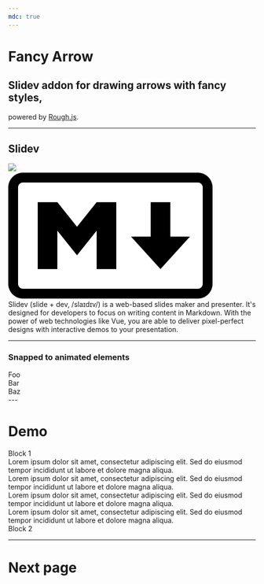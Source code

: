```yaml
---
mdc: true
---
```


# Fancy Arrow

## Slidev addon for drawing arrows with <span v-mark.red id="fancy-styles">fancy styles</span>,

<span v-click id="rough-js">powered by [Rough.js](https://roughjs.com).</span>

<FancyArrow v-after id1="rough-js" pos1="bottomright" id2="fancy-styles" pos2="bottomleft" color="red" width="2" arc="-0.3" seed="1" roughness="2" />

---

## Slidev

<img src="https://sli.dev/logo.svg" class="w-10" id="slidev-logo" absolute top-20 left-20 />
<div bg-white fit-content absolute top-20 right-20>
    <img src="https://raw.githubusercontent.com/dcurtis/markdown-mark/refs/heads/master/svg/markdown-mark.svg" class="w-10" id="markdown-mark" />
</div>

<FancyArrow id1="slidev-logo" pos1="bottom" id2="slidev-text" pos2="bottomleft" color="teal" width="2" arc="-0.3" seed="1" roughness="2" />
<FancyArrow id1="markdown-mark" pos1="bottom" id2="markdown-text" pos2="bottomright" color="gray" width="2" arc="0.3" seed="1" roughness="2" />

<div w="2/3" m-auto mt-32>
    <span id="slidev-text" v-mark.teal="0">Slidev</span> (slide + dev, /slaɪdɪv/) is a web-based slides maker and presenter. It's designed for developers to focus on writing content in <span id="markdown-text" v-mark.gray="0">Markdown</span>. With the power of web technologies like Vue, you are able to deliver pixel-perfect designs with interactive demos to your presentation.
</div>


---

### Snapped to animated elements

<div v-click p-8>
    <span id="foo">Foo</span>
</div>

<div :class="$clicks === 0 ? 'translate-y--16' : ''" p-8>
    <span id="bar">Bar</span>
</div>

<FancyArrow v-click="1" forward:delay-1000 id1="foo" pos1="bottomleft" id2="bar" pos2="topleft" color="red" width="2" arc="-0.3" seed="1" roughness="2" />

<div v-click p-8 :class="$clicks === 0 ? 'translate-y--32' : $clicks === 1 ? 'translate-y--16' : ''">
    <span id="baz">Baz</span>
</div>

<FancyArrow v-click="2" forward:delay-1000 id1="bar" pos1="bottomleft" id2="baz" pos2="topleft" color="green" width="2" arc="-0.3" seed="1" roughness="2" />
---

# Demo

<div id="block1">Block 1</div>

<div v-click>
    Lorem ipsum dolor sit amet, consectetur adipiscing elit. Sed do eiusmod tempor incididunt ut labore et dolore magna aliqua.
    <br />
    Lorem ipsum dolor sit amet, consectetur adipiscing elit. Sed do eiusmod tempor incididunt ut labore et dolore magna aliqua.
    <br />
    Lorem ipsum dolor sit amet, consectetur adipiscing elit. Sed do eiusmod tempor incididunt ut labore et dolore magna aliqua.
    <br />
    Lorem ipsum dolor sit amet, consectetur adipiscing elit. Sed do eiusmod tempor incididunt ut labore et dolore magna aliqua.
    <br />
</div>

<div id="block2" :class="$clicks === 0 ? 'translate-y--32' : ''">Block 2</div>

<FancyArrow x1="10" y1="20" x2="100" y2="200" color="green" width="3"  />

<FancyArrow id1="block1" pos1="bottomleft" id2="block2" pos2="topleft" color="red" width="3" />

<FancyArrow id1="block1" pos1="bottom" id2="block2" pos2="top" color="red" width="3" twoWay />

<FancyArrow id1="block1" pos1="bottomright" id2="block2" pos2="topright" color="red" width="3" twoWay arc="0.5" arrowHeadType="polygon" arrowHeadSize="30" />

---

# Next page
